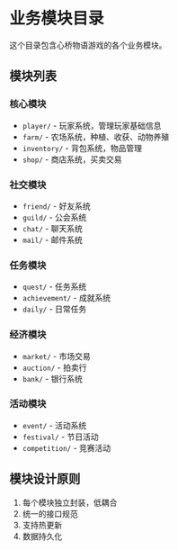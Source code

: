 # 业务模块目录

这个目录包含心桥物语游戏的各个业务模块。

## 模块列表

### 核心模块
- `player/` - 玩家系统，管理玩家基础信息
- `farm/` - 农场系统，种植、收获、动物养殖
- `inventory/` - 背包系统，物品管理
- `shop/` - 商店系统，买卖交易

### 社交模块  
- `friend/` - 好友系统
- `guild/` - 公会系统
- `chat/` - 聊天系统
- `mail/` - 邮件系统

### 任务模块
- `quest/` - 任务系统
- `achievement/` - 成就系统
- `daily/` - 日常任务

### 经济模块
- `market/` - 市场交易
- `auction/` - 拍卖行
- `bank/` - 银行系统

### 活动模块
- `event/` - 活动系统
- `festival/` - 节日活动
- `competition/` - 竞赛活动

## 模块设计原则

1. 每个模块独立封装，低耦合
2. 统一的接口规范
3. 支持热更新
4. 数据持久化
